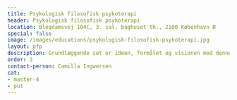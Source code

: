 ```yaml
---
title: Psykologisk filosofisk psykoterapi
header: Psykologisk filosofisk psykoterapi
location: Blegdamsvej 104C, 3. sal, baghuset th., 2100 København Ø
special: false
image: /images/educations/psykologisk-filosofisk-psykoterapi.jpg
layout: pfp
description: Grundlæggende set er ideen, formålet og visionen med denne 4-årige terapi-uddannelse at kombinere, nuancere og kvalificere samarbejdet mellem den filosofiske tradition og dannelse og den psykologiske og psykoterapeutiske tradition og dannelse. 
order: 2
contact-person: Camilla Ingwersen
cat:
- master-4
- put
---
```

